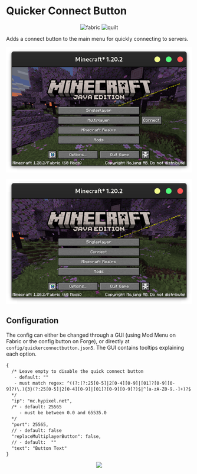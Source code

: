 # Quicker Connect Button

<center
    <img alt="forge" height="25" src="https://cdn.jsdelivr.net/npm/@intergrav/devins-badges@3/assets/compact/supported/forge_vector.svg">
    <img alt="fabric" height="25" src="https://cdn.jsdelivr.net/npm/@intergrav/devins-badges@3/assets/compact/supported/fabric_vector.svg">
    <img alt="quilt" height="25" src="https://cdn.jsdelivr.net/npm/@intergrav/devins-badges@3/assets/compact/supported/quilt_vector.svg">
</center>

Adds a connect button to the main menu for quickly connecting to servers.

<center>

![Screenshot 1](./screenshot/screenshot_1.png)

![Screenshot 2](./screenshot/screenshot_2.png)

</center>

## Configuration

The config can either be changed through a GUI (using Mod Menu on Fabric or the config button on Forge), or directly at `config/quickerconnectbutton.json5`. The GUI contains tooltips explaining each option.

```json5
{
  /* Leave empty to disable the quick connect button
   - default: ""
   - must match regex: ^((?:(?:25[0-5]|2[0-4][0-9]|[01]?[0-9][0-9]?)\.){3}(?:25[0-5]|2[0-4][0-9]|[01]?[0-9][0-9]?)$|^[a-zA-Z0-9.-]+)?$
  */
  "ip": "mc.hypixel.net",
  /* - default: 25565
     - must be between 0.0 and 65535.0
  */
  "port": 25565,
  // - default: false
  "replaceMultiplayerButton": false,
  // - default:  ""
  "text": "Button Text"
}
```

<center><a href="https://bisecthosting.com/jamalam"><img src="https://www.bisecthosting.com/partners/custom-banners/982884df-e307-4b8d-b8c2-9f1868a1f13a.webp" height="120"></a></center>

